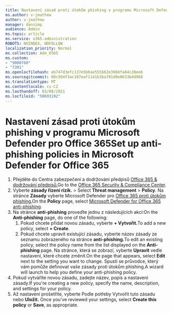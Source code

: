 ```yaml
---
title: Nastavení zásad proti útokům phishing v programu Microsoft Defender pro Office 365
ms.author: v-jmathew
author: v-jmathew
manager: dansimp
audience: Admin
ms.topic: article
ms.service: o365-administration
ROBOTS: NOINDEX, NOFOLLOW
localization_priority: Normal
ms.collection: Adm_O365
ms.custom:
- "9000760"
- "7391"
ms.openlocfilehash: eb747d3efc137e5b6ae555b62e39b8fa84c20ee6
ms.sourcegitcommit: 60c504f3ac187eaf1141b3ba701d9e0633bdd968
ms.translationtype: MT
ms.contentlocale: cs-CZ
ms.lasthandoff: 03/08/2021
ms.locfileid: "50693192"
---
```

# <a name="set-up-anti-phishing-policies-in-microsoft-defender-for-office-365"></a><span data-ttu-id="667ba-102">Nastavení zásad proti útokům phishing v programu Microsoft Defender pro Office 365</span><span class="sxs-lookup"><span data-stu-id="667ba-102">Set up anti-phishing policies in Microsoft Defender for Office 365</span></span>

1. <span data-ttu-id="667ba-103">Přejděte do Centra zabezpečení a dodržování předpisů [Office 365 & dodržování předpisů.](https://go.microsoft.com/fwlink/p/?linkid=2077143)</span><span class="sxs-lookup"><span data-stu-id="667ba-103">Go to the [Office 365 Security & Compliance Center](https://go.microsoft.com/fwlink/p/?linkid=2077143).</span></span>
2. <span data-ttu-id="667ba-104">Vyberte **zásady řízení rizik.**  >  </span><span class="sxs-lookup"><span data-stu-id="667ba-104">Select **Threat management** > **Policy**.</span></span> <span data-ttu-id="667ba-105">Na stránce **Zásady** vyberte Microsoft Defender pro [Office 365 proti útokům phishing.](https://go.microsoft.com/fwlink/?linkid=2101369)</span><span class="sxs-lookup"><span data-stu-id="667ba-105">On the **Policy** page, select [Microsoft Defender for Office 365 anti-phishing](https://go.microsoft.com/fwlink/?linkid=2101369).</span></span>
3. <span data-ttu-id="667ba-106">Na stránce **anti-phishing** proveďte jednu z následujících akcí:</span><span class="sxs-lookup"><span data-stu-id="667ba-106">On the **Anti-phishing** page, do one of the following:</span></span>
    1. <span data-ttu-id="667ba-107">Pokud chcete přidat novou zásadu, vyberte **+ Vytvořit.**</span><span class="sxs-lookup"><span data-stu-id="667ba-107">To add a new policy, select **+ Create**.</span></span>
    1. <span data-ttu-id="667ba-108">Pokud chcete upravit existující zásadu, vyberte název zásady ze seznamu zobrazeného na stránce **anti-phishing.**</span><span class="sxs-lookup"><span data-stu-id="667ba-108">To edit an existing policy, select the policy name from the list displayed on the **Anti-phishing** page.</span></span> <span data-ttu-id="667ba-109">Na stránce, která se zobrazí, vyberte **Upravit** vedle nastavení, které chcete změnit.</span><span class="sxs-lookup"><span data-stu-id="667ba-109">On the page that appears, select **Edit** next to the setting you want to change.</span></span> <span data-ttu-id="667ba-110">Spustí se průvodce, který vám pomůže definovat vaše zásady proti útokům phishing.</span><span class="sxs-lookup"><span data-stu-id="667ba-110">A wizard will launch to help you define your anti-phishing policy.</span></span>
4. <span data-ttu-id="667ba-111">Pokud vytváříte novou zásadu, zadejte název, popis a nastavení zásady.</span><span class="sxs-lookup"><span data-stu-id="667ba-111">If you're creating a new policy, specify the name, description, and settings for your policy.</span></span>
5. <span data-ttu-id="667ba-112">Až nastavení prošetříte, vyberte Podle potřeby Vytvořit tuto zásadu nebo **Uložit.** </span><span class="sxs-lookup"><span data-stu-id="667ba-112">Once you've reviewed your settings, select **Create this policy** or **Save**, as appropriate.</span></span>
